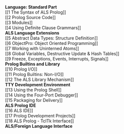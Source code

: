 <!--[[Home]]-->
**Language: Standard Part**  
[[1 The Syntax of ALS Prolog]]  
[[2 Prolog Source Code]]  
[[3 Modules]]  
[[4 Using Definite Clause Grammars]]  
**ALS Language Extensions**  
[[5 Abstract Data Types: Structure Definition]]  
[[6 ObjectPro: Object Oriented Programming]]  
[[7 Working with Uninterned Atoms]]  
[[8 Global Variables, Destructive Update & Hash Tables]]  
[[9 Freeze, Exceptions, Events, Interrupts, Signals]]  
**Prolog Builtins and Library**  
[[10 Prolog I/O]]  
[[11 Prolog Builtins: Non-I/O]]  
[[12 The ALS Library Mechanism]]  
**TTY Development Environment**  
[[13 Using the Prolog Shell]]  
[[14 Using the Four-Port Debugger]]  
[[15 Packaging for Delivery]]  
**ALS Prolog IDE**  
[[16 ALS IDE]]  
[[17 Prolog Development Projects]]  
[[18 ALS Prolog - TclTk Interface]]  
**ALS/Foreign Language Interface**  

